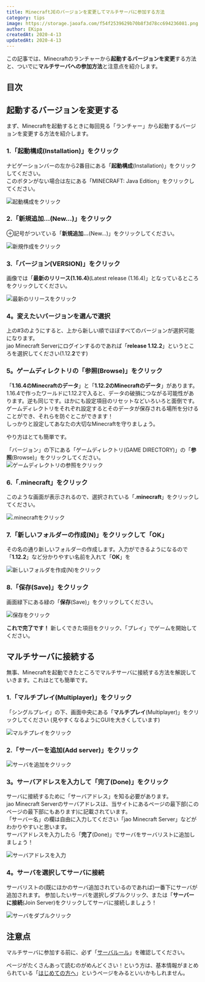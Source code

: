 ```yaml
---
title: MinecraftJEのバージョンを変更してマルチサーバに参加する方法
category: tips
image: https://storage.jaoafa.com/f54f2539629b70b8f3d78cc694236081.png
author: EKipa
createdAt: 2020-4-13
updatedAt: 2020-4-13
---
```


この記事では、Minecraftのランチャーから**起動するバージョンを変更**する方法と、ついでに**マルチサーバへの参加方法**と注意点を紹介します。

## 目次

<!--contents-->

## 起動するバージョンを変更する

まず、Minecraftを起動するときに毎回見る「ランチャー」から起動するバージョンを変更する方法を紹介します。

### 1.「起動構成(Installation)」をクリック

ナビゲーションバーの左から2番目にある「**起動構成**(Installation)」をクリックしてください。  
このボタンがない場合は左にある「MINECRAFT: Java Edition」をクリックしてください。

![起動構成をクリック](https://storage.jaoafa.com/7b875f14bb48dfef61772b1eaf04da06.jpg)

### 2.「新規追加…(New…)」をクリック

⊕記号がついている「**新規追加…**(New…)」をクリックしてください。

![新規作成をクリック](https://storage.jaoafa.com/177679bbec29020175eaa6adbe1be1e1.PNG)

### 3.「バージョン(VERSION)」をクリック

画像では「**最新のリリース(1.16.4)**(Latest release (1.16.4)」となっているところをクリックしてください。

![最新のリリースをクリック](https://storage.jaoafa.com/c4c136bf629dc688ffba39036e2441a8.PNG)

### 4。変えたいバージョンを選んで選択

上の#3のようにすると、上から新しい順でほぼすべてのバージョンが選択可能になります。  
jao Minecraft Serverにログインするのであれば「**release 1.12.2**」というところを選択してください(1.12.**2**です)

### 5。ゲームディレクトリの「参照(Browse)」をクリック

「**1.16.4のMinecraftのデータ**」と「**1.12.2のMinecraftのデータ**」があります。  
1.16.4で作ったワールドに1.12.2で入ると、データの破損につながる可能性があります。逆も同じです。ほかにも設定項目のリセットなどいろいろと面倒です。  
ゲームディレクトリをそれぞれ設定するとそのデータが保存される場所を分けることができ、それらを防ぐとこができます！  
しっかりと設定してあなたの大切なMinecraftを守りましょう。

やり方はとても簡単です。

「バージョン」の下にある「ゲームディレクトリ(GAME DIRECTORY)」の「**参照**(Browse)」をクリックしてください。
![ゲームディレクトリの参照をクリック](https://storage.jaoafa.com/323a174f417818075d63d7b1412fa311.PNG)

### 6.「.minecraft」をクリック

このような画面が表示されるので、選択されている「**.minecraft**」をクリックしてください。

![.minecraftをクリック](https://storage.jaoafa.com/25324b7ec4ccf8c18f25ba2ddc2aaab8.PNG)

### 7.「新しいフォルダーの作成(N)」をクリックして「OK」

その名の通り新しいフォルダーの作成します。入力ができるようになるので「**1.12.2**」など分かりやすい名前を入れて「**OK**」を

![新しいフォルダを作成(N)をクリック](https://storage.jaoafa.com/38fefbaa4e1ffed714292fbb24cc368d.PNG)

### 8.「保存(Save)」をクリック

画面緑下にある緑の「**保存**(Save)」をクリックしてください。

![保存をクリック](https://storage.jaoafa.com/409c38633450cecce079ec299d90eeda.PNG)

**これで完了です！**
新しくできた項目をクリック、「プレイ」でゲームを開始してください。

## マルチサーバに接続する

無事、Minecraftを起動できたところでマルチサーバに接続する方法を解説していきます。これはとても簡単です。

### 1.「マルチプレイ(Multiplayer)」をクリック

「シングルプレイ」の下、画面中央にある「**マルチプレイ**(Multiplayer)」をクリックしてください
(見やすくなるようにGUIを大きくしています)

![マルチプレイをクリック](https://storage.jaoafa.com/648a0cddc9c66a11949f08c433e1a734.jpg)

### 2.「サーバーを追加(Add server)」をクリック

![サーバを追加をクリック](https://storage.jaoafa.com/d0cf71f68473d394a2840df21be820b8.jpg)

### 3。サーバアドレスを入力して「完了(Done)」をクリック

サーバに接続するために「サーバアドレス」を知る必要があります。  
jao Minecraft Serverのサーバアドレスは、当サイトにあるページの最下部(このページの最下部にもあります)に記載されています。  
「サーバー名」の欄は自由に入力してください「jao Minecraft Server」などがわかりやすいと思います。  
サーバアドレスを入力したら「**完了**(Done)」でサーバをサーバリストに追加しましょう！

![サーバアドレスを入力](https://storage.jaoafa.com/8b9ad2122c7a3fb051cc403308d2b033.PNG)

### 4。サーバを選択してサーバに接続

サーバリストの(既にほかのサーバ追加されているのであれば)一番下にサーバが追加されます。
参加したいサーバを選択しダブルクリック、または「**サーバーに接続**(Join Server)をクリックしてサーバに接続しましょう！

![サーバをダブルクリック](
https://storage.jaoafa.com/dfaa65b3804872f0b0a03e0ce52bd8bb.jpg)

## 注意点

マルチサーバに参加する前に、必ず「[サーバルール](/rule)」を確認してください。

ページがたくさんあって読むのがめんどくさい！という方は、基本情報がまとめられている「[はじめての方へ](/server/beginners)」というページをみるといいかもしれません。
